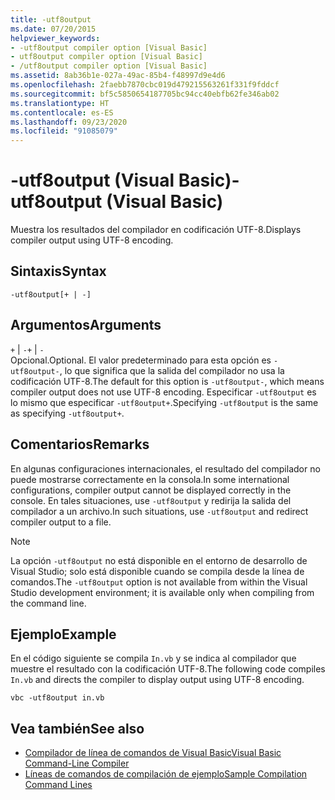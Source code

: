 ```yaml
---
title: -utf8output
ms.date: 07/20/2015
helpviewer_keywords:
- -utf8output compiler option [Visual Basic]
- utf8output compiler option [Visual Basic]
- /utf8output compiler option [Visual Basic]
ms.assetid: 8ab36b1e-027a-49ac-85b4-f48997d9e4d6
ms.openlocfilehash: 2faebb7870cbc019d479215563261f331f9fddcf
ms.sourcegitcommit: bf5c5850654187705bc94cc40ebfb62fe346ab02
ms.translationtype: HT
ms.contentlocale: es-ES
ms.lasthandoff: 09/23/2020
ms.locfileid: "91085079"
---
```

# <a name="-utf8output-visual-basic"></a><span data-ttu-id="a68cc-102">-utf8output (Visual Basic)</span><span class="sxs-lookup"><span data-stu-id="a68cc-102">-utf8output (Visual Basic)</span></span>

<span data-ttu-id="a68cc-103">Muestra los resultados del compilador en codificación UTF-8.</span><span class="sxs-lookup"><span data-stu-id="a68cc-103">Displays compiler output using UTF-8 encoding.</span></span>  
  
## <a name="syntax"></a><span data-ttu-id="a68cc-104">Sintaxis</span><span class="sxs-lookup"><span data-stu-id="a68cc-104">Syntax</span></span>  
  
```console  
-utf8output[+ | -]  
```  
  
## <a name="arguments"></a><span data-ttu-id="a68cc-105">Argumentos</span><span class="sxs-lookup"><span data-stu-id="a68cc-105">Arguments</span></span>  

 <span data-ttu-id="a68cc-106">`+` &#124; `-`</span><span class="sxs-lookup"><span data-stu-id="a68cc-106">`+` &#124; `-`</span></span>  
 <span data-ttu-id="a68cc-107">Opcional.</span><span class="sxs-lookup"><span data-stu-id="a68cc-107">Optional.</span></span> <span data-ttu-id="a68cc-108">El valor predeterminado para esta opción es `-utf8output-`, lo que significa que la salida del compilador no usa la codificación UTF-8.</span><span class="sxs-lookup"><span data-stu-id="a68cc-108">The default for this option is `-utf8output-`, which means compiler output does not use UTF-8 encoding.</span></span> <span data-ttu-id="a68cc-109">Especificar `-utf8output` es lo mismo que especificar `-utf8output+`.</span><span class="sxs-lookup"><span data-stu-id="a68cc-109">Specifying `-utf8output` is the same as specifying `-utf8output+`.</span></span>  
  
## <a name="remarks"></a><span data-ttu-id="a68cc-110">Comentarios</span><span class="sxs-lookup"><span data-stu-id="a68cc-110">Remarks</span></span>  

 <span data-ttu-id="a68cc-111">En algunas configuraciones internacionales, el resultado del compilador no puede mostrarse correctamente en la consola.</span><span class="sxs-lookup"><span data-stu-id="a68cc-111">In some international configurations, compiler output cannot be displayed correctly in the console.</span></span> <span data-ttu-id="a68cc-112">En tales situaciones, use `-utf8output` y redirija la salida del compilador a un archivo.</span><span class="sxs-lookup"><span data-stu-id="a68cc-112">In such situations, use `-utf8output` and redirect compiler output to a file.</span></span>  
  
> [!NOTE]
> <span data-ttu-id="a68cc-113">La opción `-utf8output` no está disponible en el entorno de desarrollo de Visual Studio; solo está disponible cuando se compila desde la línea de comandos.</span><span class="sxs-lookup"><span data-stu-id="a68cc-113">The `-utf8output` option is not available from within the Visual Studio development environment; it is available only when compiling from the command line.</span></span>  
  
## <a name="example"></a><span data-ttu-id="a68cc-114">Ejemplo</span><span class="sxs-lookup"><span data-stu-id="a68cc-114">Example</span></span>  

 <span data-ttu-id="a68cc-115">En el código siguiente se compila `In.vb` y se indica al compilador que muestre el resultado con la codificación UTF-8.</span><span class="sxs-lookup"><span data-stu-id="a68cc-115">The following code compiles `In.vb` and directs the compiler to display output using UTF-8 encoding.</span></span>  
  
```console  
vbc -utf8output in.vb  
```  
  
## <a name="see-also"></a><span data-ttu-id="a68cc-116">Vea también</span><span class="sxs-lookup"><span data-stu-id="a68cc-116">See also</span></span>

- [<span data-ttu-id="a68cc-117">Compilador de línea de comandos de Visual Basic</span><span class="sxs-lookup"><span data-stu-id="a68cc-117">Visual Basic Command-Line Compiler</span></span>](index.md)
- [<span data-ttu-id="a68cc-118">Líneas de comandos de compilación de ejemplo</span><span class="sxs-lookup"><span data-stu-id="a68cc-118">Sample Compilation Command Lines</span></span>](sample-compilation-command-lines.md)
